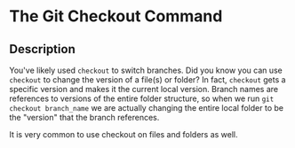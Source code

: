 # The Git Checkout Command

## Description

You've likely used `checkout` to switch branches. Did you know you can use `checkout` to change the version of a file(s) or folder? In fact, `checkout` gets a specific version and makes it the current local version. Branch names are references to versions of the entire folder structure, so when we run `git checkout branch_name` we are actually changing the entire local folder to be the "version" that the branch references.

It is very common to use checkout on files and folders as well.
